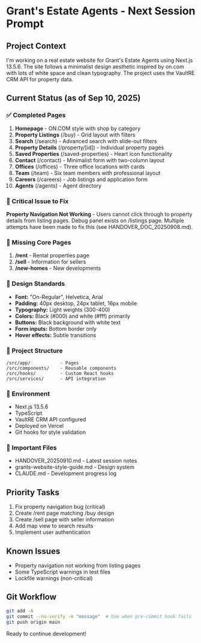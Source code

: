 # Grant's Estate Agents - Next Session Prompt

## Project Context
I'm working on a real estate website for Grant's Estate Agents using Next.js 13.5.6. The site follows a minimalist design aesthetic inspired by on.com with lots of white space and clean typography. The project uses the VaultRE CRM API for property data.

## Current Status (as of Sep 10, 2025)

### ✅ Completed Pages
1. **Homepage** - ON.COM style with shop by category
2. **Property Listings** (/buy) - Grid layout with filters  
3. **Search** (/search) - Advanced search with slide-out filters
4. **Property Details** (/property/[id]) - Individual property pages
5. **Saved Properties** (/saved-properties) - Heart icon functionality
6. **Contact** (/contact) - Minimalist form with two-column layout
7. **Offices** (/offices) - Three office locations with cards
8. **Team** (/team) - Six team members with professional layout
9. **Careers** (/careers) - Job listings and application form
10. **Agents** (/agents) - Agent directory

### 🐛 Critical Issue to Fix
**Property Navigation Not Working** - Users cannot click through to property details from listing pages. Debug panel exists on /listings page. Multiple attempts have been made to fix this (see HANDOVER_DOC_20250908.md).

### 🚧 Missing Core Pages
1. **/rent** - Rental properties page
2. **/sell** - Information for sellers
3. **/new-homes** - New developments

### 🎨 Design Standards
- **Font:** "On-Regular", Helvetica, Arial
- **Padding:** 40px desktop, 24px tablet, 16px mobile
- **Typography:** Light weights (300-400)
- **Colors:** Black (#000) and white (#fff) primarily
- **Buttons:** Black background with white text
- **Form inputs:** Bottom border only
- **Hover effects:** Subtle transitions

### 📁 Project Structure
```
/src/app/           - Pages
/src/components/    - Reusable components  
/src/hooks/         - Custom React hooks
/src/services/      - API integration
```

### 🔧 Environment
- Next.js 13.5.6
- TypeScript
- VaultRE CRM API configured
- Deployed on Vercel
- Git hooks for style validation

### 📝 Important Files
- HANDOVER_20250910.md - Latest session notes
- grants-website-style-guide.md - Design system
- CLAUDE.md - Development progress log

## Priority Tasks
1. Fix property navigation bug (critical)
2. Create /rent page matching /buy design
3. Create /sell page with seller information
4. Add map view to search results
5. Implement user authentication

## Known Issues
- Property navigation not working from listing pages
- Some TypeScript warnings in test files
- Lockfile warnings (non-critical)

## Git Workflow
```bash
git add -A
git commit --no-verify -m "message"  # Use when pre-commit hook fails
git push origin main
```

Ready to continue development!